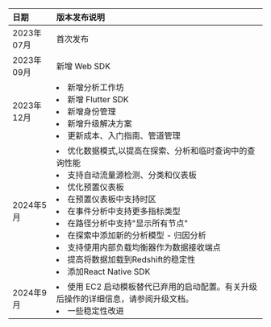 | 日期       | 版本发布说明 |
| :----------- | :--------------- |
| 2023年07月 | 首次发布   |
| 2023年09月 | 新增 Web SDK |
| 2023年12月 | <li>新增分析工作坊</li><li>新增 Flutter SDK</li><li>新增身份管理</li><li>新增升级解决方案</li><li>更新成本、入门指南、管道管理</li> |
| 2024年5月 | <li>优化数据模式,以提高在探索、分析和临时查询中的查询性能</li><li>支持自动流量源检测、分类和仪表板</li><li>优化预置仪表板</li><li>在预置仪表板中支持时区</li><li>在事件分析中支持更多指标类型</li><li>在路径分析中支持"显示所有节点"</li><li>在探索中添加新的分析模型 - 归因分析</li><li>支持使用内部负载均衡器作为数据接收端点</li><li>提高将数据加载到Redshift的稳定性</li><li>添加React Native SDK</li>|
| 2024年9月 | <li>使用 EC2 启动模板替代已弃用的启动配置。有关升级后操作的详细信息，请参阅升级文档。</li><li>一些稳定性改进</li> |